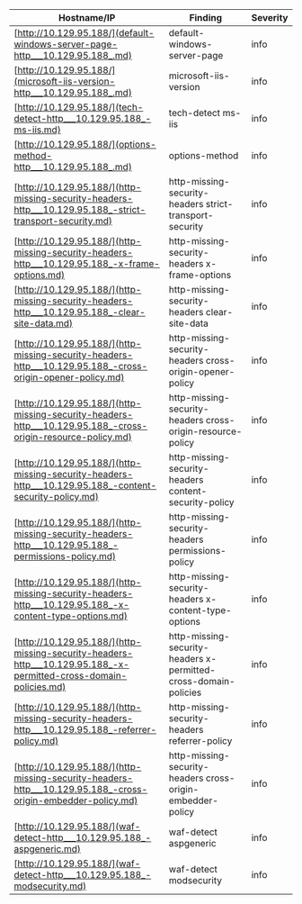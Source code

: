 |Hostname/IP|Finding|Severity|
|-|-|-|
|[http://10.129.95.188/](default-windows-server-page-http___10.129.95.188_.md)|default-windows-server-page |info|
|[http://10.129.95.188/](microsoft-iis-version-http___10.129.95.188_.md)|microsoft-iis-version |info|
|[http://10.129.95.188/](tech-detect-http___10.129.95.188_-ms-iis.md)|tech-detect ms-iis|info|
|[http://10.129.95.188/](options-method-http___10.129.95.188_.md)|options-method |info|
|[http://10.129.95.188/](http-missing-security-headers-http___10.129.95.188_-strict-transport-security.md)|http-missing-security-headers strict-transport-security|info|
|[http://10.129.95.188/](http-missing-security-headers-http___10.129.95.188_-x-frame-options.md)|http-missing-security-headers x-frame-options|info|
|[http://10.129.95.188/](http-missing-security-headers-http___10.129.95.188_-clear-site-data.md)|http-missing-security-headers clear-site-data|info|
|[http://10.129.95.188/](http-missing-security-headers-http___10.129.95.188_-cross-origin-opener-policy.md)|http-missing-security-headers cross-origin-opener-policy|info|
|[http://10.129.95.188/](http-missing-security-headers-http___10.129.95.188_-cross-origin-resource-policy.md)|http-missing-security-headers cross-origin-resource-policy|info|
|[http://10.129.95.188/](http-missing-security-headers-http___10.129.95.188_-content-security-policy.md)|http-missing-security-headers content-security-policy|info|
|[http://10.129.95.188/](http-missing-security-headers-http___10.129.95.188_-permissions-policy.md)|http-missing-security-headers permissions-policy|info|
|[http://10.129.95.188/](http-missing-security-headers-http___10.129.95.188_-x-content-type-options.md)|http-missing-security-headers x-content-type-options|info|
|[http://10.129.95.188/](http-missing-security-headers-http___10.129.95.188_-x-permitted-cross-domain-policies.md)|http-missing-security-headers x-permitted-cross-domain-policies|info|
|[http://10.129.95.188/](http-missing-security-headers-http___10.129.95.188_-referrer-policy.md)|http-missing-security-headers referrer-policy|info|
|[http://10.129.95.188/](http-missing-security-headers-http___10.129.95.188_-cross-origin-embedder-policy.md)|http-missing-security-headers cross-origin-embedder-policy|info|
|[http://10.129.95.188/](waf-detect-http___10.129.95.188_-aspgeneric.md)|waf-detect aspgeneric|info|
|[http://10.129.95.188/](waf-detect-http___10.129.95.188_-modsecurity.md)|waf-detect modsecurity|info|
